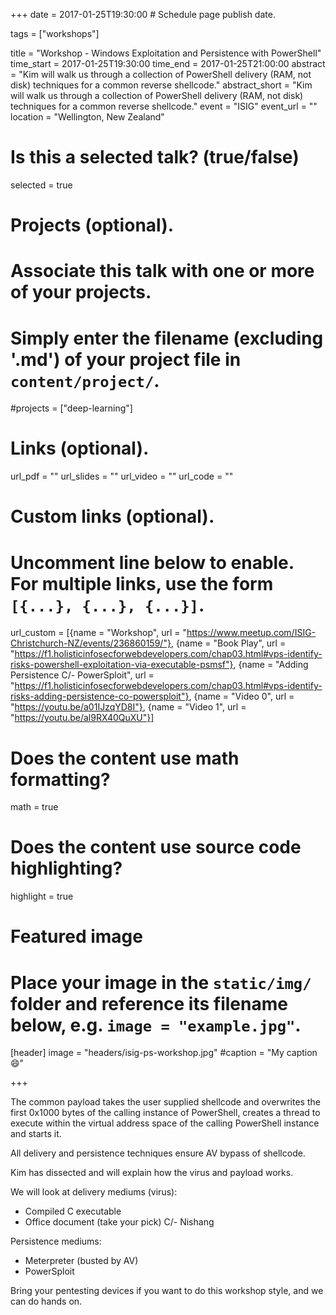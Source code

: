 +++
date = 2017-01-25T19:30:00  # Schedule page publish date.

tags = ["workshops"]

title = "Workshop - Windows Exploitation and Persistence with PowerShell"
time_start = 2017-01-25T19:30:00
time_end = 2017-01-25T21:00:00
abstract = "Kim will walk us through a collection of PowerShell delivery (RAM, not disk) techniques for a common reverse shellcode."
abstract_short = "Kim will walk us through a collection of PowerShell delivery (RAM, not disk) techniques for a common reverse shellcode."
event = "ISIG"
event_url = ""
location = "Wellington, New Zealand"

# Is this a selected talk? (true/false)
selected = true

# Projects (optional).
#   Associate this talk with one or more of your projects.
#   Simply enter the filename (excluding '.md') of your project file in `content/project/`.
#projects = ["deep-learning"]

# Links (optional).
url_pdf = ""
url_slides = ""
url_video = ""
url_code = ""

# Custom links (optional).
#   Uncomment line below to enable. For multiple links, use the form `[{...}, {...}, {...}]`.
url_custom = [{name = "Workshop", url = "https://www.meetup.com/ISIG-Christchurch-NZ/events/236860159/"}, {name = "Book Play", url = "https://f1.holisticinfosecforwebdevelopers.com/chap03.html#vps-identify-risks-powershell-exploitation-via-executable-psmsf"}, {name = "Adding Persistence C/- PowerSploit", url = "https://f1.holisticinfosecforwebdevelopers.com/chap03.html#vps-identify-risks-adding-persistence-co-powersploit"}, {name = "Video 0", url = "https://youtu.be/a01IJzqYD8I"}, {name = "Video 1", url = "https://youtu.be/al9RX40QuXU"}]


# Does the content use math formatting?
math = true

# Does the content use source code highlighting?
highlight = true

# Featured image
# Place your image in the `static/img/` folder and reference its filename below, e.g. `image = "example.jpg"`.
[header]
image = "headers/isig-ps-workshop.jpg"
#caption = "My caption :smile:"

+++

The common payload takes the user supplied shellcode and overwrites the first 0x1000 bytes of the calling instance of PowerShell, creates a thread to execute within the virtual address space of the calling PowerShell instance and starts it.

All delivery and persistence techniques ensure AV bypass of shellcode.

Kim has dissected and will explain how the virus and payload works.

We will look at delivery mediums (virus):

* Compiled C executable
* Office document (take your pick) C/- Nishang

Persistence mediums:

* Meterpreter (busted by AV)
* PowerSploit

Bring your pentesting devices if you want to do this workshop style, and we can do hands on.

